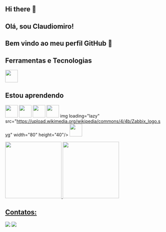 ## Hi there 👋

## Olá, sou Claudiomiro! 
## Bem vindo ao meu perfil GitHub 👋

<!--
**claudiomiromarques/claudiomiromarques** is a ✨ _special_ ✨ repository because its `README.md` (this file) appears on your GitHub profile.

Here are some ideas to get you started:

Aqui está um preenchimento sugerido para você:  

- 🔭 Atualmente estou trabalhando com infraestrutura de TI, servidores bare metal e virtualizados, além de soluções em cloud.  
- 🌱 Atualmente estou aprendendo mais sobre gestão de TI pela minha pós-graduação na UFSM e aprimorando minhas habilidades com desenvolvimento pelo curso da ONE da Oracle.  
- 👯 Estou procurando colaborar em projetos relacionados a infraestrutura de TI, migração para cloud e otimização de ambientes na Oracle Cloud e multicloud.  
- 🤔 Estou procurando ajuda com práticas avançadas de automação e gestão eficiente de ambientes multinuvem.  
- 💬 Pergunte-me sobre infraestrutura de TI, Oracle Cloud, AWS, servidores Linux e migração para cloud.  
- 📫 Como entrar em contato comigo: [inserir e-mail, LinkedIn ou outra forma de contato]   
- ⚡ Curiosidade: Vim da área de telecomunicações e transicionei para TI, onde atuo combinando experiência prática e conhecimento em cloud computing!  

-->

## Ferramentas e Tecnologias

<img loading="lazy" src="https://cdn.jsdelivr.net/gh/devicons/devicon/icons/git/git-original.svg" width="40" height="40"/>


## Estou aprendendo

<!-- Java Backend -->
<img loading="lazy" src="https://cdn.jsdelivr.net/gh/devicons/devicon/icons/java/java-original.svg" width="40" height="40"/> <img loading="lazy" src="https://cdn.jsdelivr.net/gh/devicons/devicon/icons/oracle/oracle-original.svg" width="40" height="40"/> <img loading="lazy" src="https://cdn.jsdelivr.net/gh/devicons/devicon/icons/googlecloud/googlecloud-original.svg" width="40" height="40"/> <img loading="lazy" src="https://cdn.jsdelivr.net/gh/devicons/devicon/icons/javascript/javascript-original.svg" width="40" height="40"/> img loading="lazy" src="https://upload.wikimedia.org/wikipedia/commons/4/4b/Zabbix_logo.svg" width="80" height="40"/> <img loading="lazy" src="https://cdn.jsdelivr.net/gh/devicons/devicon/icons/linux/linux-original.svg" width="40" height="40"/>


<div>
<a href="https://github.com/claudiomiromarques">
<img loading="lazy" height="180em" src="https://github-readme-stats.vercel.app/api/top-langs/?username=claudiomiromarques&layout=compact&langs_count=7&theme=dracula"/>
<img loading="lazy" height="180em" src="https://github-readme-stats.vercel.app/api?username=claudiomiromarques&show_icons=true&theme=dracula&include_all_commits=true&count_private=true"/>
</div>

## Contatos:

<div>
<a href = "mailto:marques_55@hotmail.com"><img loading="lazy" src="https://img.shields.io/badge/Gmail-D14836?style=for-the-badge&logo=gmail&logoColor=white" target="_blank"></a>
<a href="https://www.linkedin.com/in/claudiomiromarques" target="_blank"><img loading="lazy" src="https://img.shields.io/badge/-LinkedIn-%230077B5?style=for-the-badge&logo=linkedin&logoColor=white" target="_blank"></a>   
</div>


